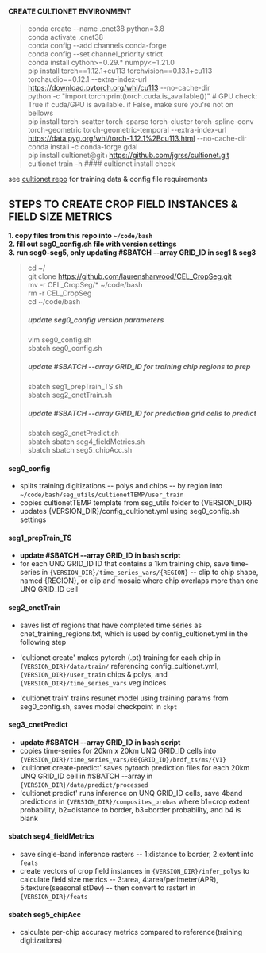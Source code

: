 #### CREATE CULTIONET ENVIRONMENT  
> conda create --name .cnet38 python=3.8  
> conda activate .cnet38   
> conda config --add channels conda-forge  
> conda config --set channel_priority strict  
> conda install cython>=0.29.* numpy<=1.21.0  
> pip install torch==1.12.1+cu113 torchvision==0.13.1+cu113 torchaudio==0.12.1 --extra-index-url https://download.pytorch.org/whl/cu113 --no-cache-dir    
> python -c "import torch;print(torch.cuda.is_available())" # GPU check: True if cuda/GPU is available. if False, make sure you're not on bellows  
> pip install torch-scatter torch-sparse torch-cluster torch-spline-conv torch-geometric torch-geometric-temporal  --extra-index-url https://data.pyg.org/whl/torch-1.12.1%2Bcu113.html --no-cache-dir  
> conda install -c conda-forge gdal  
> pip install cultionet@git+https://github.com/jgrss/cultionet.git  
> cultionet train -h #### cultionet install check

see [cultionet repo](https://github.com/jgrss/cultionet) for training data & config file requirements  

## STEPS TO CREATE CROP FIELD INSTANCES & FIELD SIZE METRICS  
<b>1. copy files from this repo into ```~/code/bash```   
2. fill out seg0_config.sh file with version settings   
3. run seg0-seg5, only updating #SBATCH --array GRID_ID in seg1 & seg3   
</b> 

> cd ~/    
> git clone https://github.com/laurensharwood/CEL_CropSeg.git    
> mv -r CEL_CropSeg/* ~/code/bash   
> rm -r CEL_CropSeg    
> cd ~/code/bash   
> ##### update seg0_config version parameters   
> vim seg0_config.sh  
> sbatch seg0_config.sh   
> ##### update #SBATCH --array GRID_ID for training chip regions to prep   
> sbatch seg1_prepTrain_TS.sh  
> sbatch seg2_cnetTrain.sh   
> ##### update #SBATCH --array GRID_ID for prediction grid cells to predict    
> sbatch seg3_cnetPredict.sh    
> sbatch sbatch seg4_fieldMetrics.sh  
> sbatch sbatch seg5_chipAcc.sh   

 
   
#### <b>seg0_config</b>     
* splits training digitizations -- polys and chips --  by region into ```~/code/bash/seg_utils/cultionetTEMP/user_train```  
* copies cultionetTEMP template from seg_utils folder to {VERSION_DIR}    
* updates {VERSION_DIR}/config_cultionet.yml using seg0_config.sh settings         

#### <b>seg1_prepTrain_TS</b>    
* <b>update #SBATCH --array GRID_ID in bash script</b>       
* for each UNQ GRID_ID ID that contains a 1km training chip, save time-series in ```{VERSION_DIR}/time_series_vars/{REGION}``` -- clip to chip shape, named {REGION}, or clip and mosaic where chip overlaps more than one UNQ GRID_ID cell        

#### <b>seg2_cnetTrain</b>    
* saves list of regions that have completed time series as cnet_training_regions.txt, which is used by config_cultionet.yml in the following step   
* 'cultionet create' makes pytorch (.pt) training for each chip in ```{VERSION_DIR}/data/train/``` referencing config_cultionet.yml, ```{VERSION_DIR}/user_train``` chips & polys, and ```{VERSION_DIR}/time_series_vars``` veg indices 
     
* 'cultionet train' trains resunet model using training params from seg0_config.sh, saves model checkpoint in  ```ckpt```   

#### <b>seg3_cnetPredict</b>     
* <b>update #SBATCH --array GRID_ID in bash script</b>        
* copies time-series for 20km x 20km UNQ GRID_ID cells into ```{VERSION_DIR}/time_series_vars/00{GRID_ID}/brdf_ts/ms/{VI}```       
* 'cultionet create-predict' saves pytorch prediction files for each 20km UNQ GRID_ID cell in #SBATCH --array in ```{VERSION_DIR}/data/predict/processed```   
* 'cultionet predict' runs inference on UNQ GRID_ID cells, save 4band predictions in ```{VERSION_DIR}/composites_probas``` where b1=crop extent probability, b2=distance to border, b3=border probability, and b4 is blank     

#### <b>sbatch seg4_fieldMetrics</b>    
* save single-band inference rasters -- 1:distance to border, 2:extent into ```feats```  
* create vectors of crop field instances in  ```{VERSION_DIR}/infer_polys```   to calculate field size metrics -- 3:area, 4:area/perimeter(APR), 5:texture(seasonal stDev) -- then convert to rastert in ```{VERSION_DIR}/feats```  

#### <b>sbatch seg5_chipAcc</b>    
* calculate per-chip accuracy metrics compared to reference(training digitizations)       
